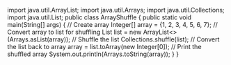 import java.util.ArrayList;
import java.util.Arrays;
import java.util.Collections;
import java.util.List;
public class ArrayShuffle {
    public static void main(String[] args) {
        // Create array
        Integer[] array = {1, 2, 3, 4, 5, 6, 7};
        // Convert array to list for shuffling
        List<Integer> list = new ArrayList<>(Arrays.asList(array));
        // Shuffle the list
        Collections.shuffle(list);
        // Convert the list back to array
        array = list.toArray(new Integer[0]);
        // Print the shuffled array
        System.out.println(Arrays.toString(array));
    }
}
